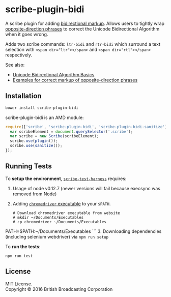 # scribe-plugin-bidi

A scribe plugin for adding [bidirectional markup](https://www.w3.org/International/articles/inline-bidi-markup/#quick).
Allows users to tightly wrap [opposite-direction phrases](https://www.w3.org/International/articles/inline-bidi-markup/#oppositedirection) to correct the Unicode Bidirectional Algorithm when it goes wrong.

Adds two scribe commands: `ltr-bidi` and `rtr-bidi` which surround a text selection with `<span dir="ltr"></span>` and `<span dir="rtl"></span>` respectively.

See also:
- [Unicode Bidirectional Algorithm Basics](https://www.w3.org/International/articles/inline-bidi-markup/uba-basics)
- [Examples for correct markup of opposite-direction phrases](https://www.w3.org/International/articles/inline-bidi-markup/#staticexamples)

## Installation

```bash
bower install scribe-plugin-bidi
```

scribe-plugin-bidi is an AMD module:
```javascript
require(['scribe', 'scribe-plugin-bidi', 'scribe-plugin-bidi-sanitize'], function (Scribe, plugin, sanitize) {
  var scribeElement = document.querySelector('.scribe');
  var scribe = new Scribe(scribeElement);
  scribe.use(plugin());
  scribe.use(sanitize());
});
```

## Running Tests

To **setup the environment**, [`scribe-test-harness`](https://github.com/guardian/scribe-test-harness) requires:

1. Usage of node v0.12.7 (newer versions will fail because execsync was removed from Node)
2. Adding [`chromedriver` executable](https://sites.google.com/a/chromium.org/chromedriver/downloads) to your `$PATH`.

    ```
    # Download chromedriver executable from website
    # mkdir ~/Documents/Executables
    # cp chromedriver ~/Documents/Executables
  PATH=$PATH:~/Documents/Executables
    ```
3. Downloading dependencies (including selenium webdriver) via `npm run setup`


To **run the tests**:
```
npm run test
```

## License

MIT License.    
Copyright © 2016 British Broadcasting Corporation
